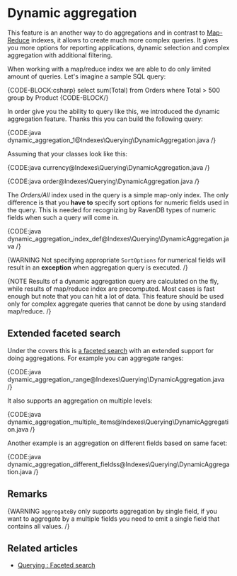 ﻿# Dynamic aggregation

This feature is an another way to do aggregations and in contrast to [Map-Reduce](../../indexes/map-reduce-indexes) indexes, it allows to create much more complex queries. It gives you more options for reporting applications, dynamic selection and complex aggregation with additional filtering. 

When working with a map/reduce index we are able to do only limited amount of queries. Let's imagine a sample SQL query:

{CODE-BLOCK:csharp}
select sum(Total) from Orders where Total > 500 group by Product
{CODE-BLOCK/}

In order give you the ability to query like this, we introduced the dynamic aggregation feature. Thanks this you can build the following query:

{CODE:java dynamic_aggregation_1@Indexes\Querying\DynamicAggregation.java /}

Assuming that your classes look like this:

{CODE:java currency@Indexes\Querying\DynamicAggregation.java /}

{CODE:java order@Indexes\Querying\DynamicAggregation.java /}

The _Orders/All_ index used in the query is a simple map-only index. The only difference is that you **have to** specify sort options for numeric fields used in the query. This is needed for recognizing by RavenDB types of numeric fields when such a query will come in.

{CODE:java dynamic_aggregation_index_def@Indexes\Querying\DynamicAggregation.java /}

{WARNING Not specifying appropriate `SortOptions` for numerical fields will result in an **exception** when aggregation query is executed. /}

{NOTE Results of a dynamic aggregation query are calculated on the fly, while results of map/reduce index are precomputed. Most cases is fast enough but note that you can hit a lot of data. This feature should be used only for complex aggregate queries that cannot be done by using standard map/reduce. /}

## Extended faceted search

Under the covers this is [a faceted search](../../indexes/querying/faceted-search) with an extended support for doing aggregations. For example you can aggregate ranges:

{CODE:java dynamic_aggregation_range@Indexes\Querying\DynamicAggregation.java /}

It also supports an aggregation on multiple levels:

{CODE:java dynamic_aggregation_multiple_items@Indexes\Querying\DynamicAggregation.java /}

Another example is an aggregation on different fields based on same facet:

{CODE:java dynamic_aggregation_different_fieldss@Indexes\Querying\DynamicAggregation.java /}

## Remarks

{WARNING `aggregateBy` only supports aggregation by single field, if you want to aggregate by a multiple fields you need to emit a single field that contains all values.   /}

## Related articles

- [Querying : Faceted search](../../indexes/querying/faceted-search)